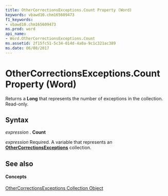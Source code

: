 ```yaml
---
title: OtherCorrectionsExceptions.Count Property (Word)
keywords: vbawd10.chm165609473
f1_keywords:
- vbawd10.chm165609473
ms.prod: word
api_name:
- Word.OtherCorrectionsExceptions.Count
ms.assetid: 2f15fc51-5c34-014d-4a0a-9c1c321ac389
ms.date: 06/08/2017
---
```



# OtherCorrectionsExceptions.Count Property (Word)

Returns a  **Long** that represents the number of exceptions in the collection. Read-only.


## Syntax

 _expression_ . **Count**

 _expression_ Required. A variable that represents an **[OtherCorrectionsExceptions](othercorrectionsexceptions-object-word.md)** collection.


## See also


#### Concepts


[OtherCorrectionsExceptions Collection Object](othercorrectionsexceptions-object-word.md)

